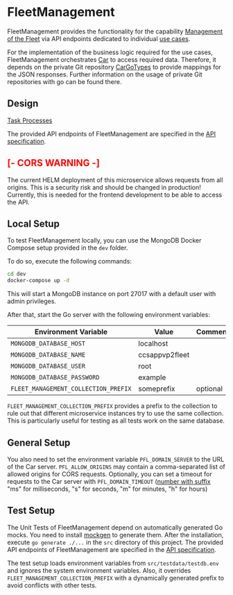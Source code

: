 # FleetManagement

FleetManagement provides the functionality for the capability [Management of the Fleet](https://git.scc.kit.edu/cm-tm/cm-team/projectwork/pse/0-doc-ccs-app-v-2/-/blob/main/pages/capabilities.md) via API endpoints dedicated to individual [use cases](https://git.scc.kit.edu/cm-tm/cm-team/projectwork/pse/0-doc-ccs-app-v-2/-/blob/main/pages/use_case_diagram.md). 

For the implementation of the business logic required for the use cases, FleetManagement orchestrates [Car](https://git.scc.kit.edu/cm-tm/cm-team/projectwork/pse/domain/d-carimpl) to access required data.
Therefore, it depends on the private Git repository [CarGoTypes](https://git.scc.kit.edu/cm-tm/cm-team/projectwork/pse/domain/d-cargotypes) to provide mappings for the JSON responses.
Further information on the usage of private Git repositories with go can be found there.

## Design 

[Task Processes](pages/task_processes.md) 

The provided API endpoints of FleetManagement are specified in the [API specification](https://git.scc.kit.edu/cm-tm/cm-team/projectwork/pse/application/p-fleetmanagementdesign). 

## <span style="color: red">[- CORS WARNING -] </span>

The current HELM deployment of this microservice allows requests from all origins. This is a security risk and should be changed in production!
Currently, this is needed for the frontend development to be able to access the API.


## Local Setup
To test FleetManagement locally, you can use the MongoDB Docker Compose setup provided in the `dev` folder.

To do so, execute the following commands:
```bash
cd dev
docker-compose up -d
```

This will start a MongoDB instance on port 27017 with a default user with admin privileges.

After that, start the Go server with the following environment variables:

| Environment Variable                 | Value          | Comment  |
|--------------------------------------|----------------|----------|
| `MONGODB_DATABASE_HOST`              | localhost      |          |
| `MONGODB_DATABASE_NAME`              | ccsappvp2fleet |          |
| `MONGODB_DATABASE_USER`              | root           |          |
| `MONGODB_DATABASE_PASSWORD`          | example        |          |
| `FLEET_MANAGEMENT_COLLECTION_PREFIX` | someprefix     | optional |

`FLEET_MANAGEMENT_COLLECTION_PREFIX` provides a prefix to the collection to rule out that different microservice instances
try to use the same collection. This is particularly useful for testing as all tests work on the same database.

## General Setup
You also need to set the environment variable `PFL_DOMAIN_SERVER` to the URL of the Car server.
`PFL_ALLOW_ORIGINS` may contain a comma-separated list of allowed origins for CORS requests.
Optionally, you can set a timeout for requests to the Car server with `PFL_DOMAIN_TIMEOUT`
([number with suffix](https://pkg.go.dev/time#ParseDuration)
"ms" for milliseconds, "s" for seconds, "m" for minutes, "h" for hours)

## Test Setup
The Unit Tests of FleetManagement depend on automatically generated Go mocks.
You need to install [mockgen](https://github.com/golang/mock#installation) to generate them.
After the installation, execute `go generate ./...` in the `src` directory of this project.
The provided API endpoints of FleetManagement are specified in the [API specification](https://git.scc.kit.edu/cm-tm/cm-team/projectwork/pse/application/p-fleetmanagementdesign). 

The test setup loads environment variables from `src/testdata/testdb.env` and ignores the system environment variables.
Also, it overrides `FLEET_MANAGEMENT_COLLECTION_PREFIX` with a dynamically generated prefix to avoid conflicts with other tests.
